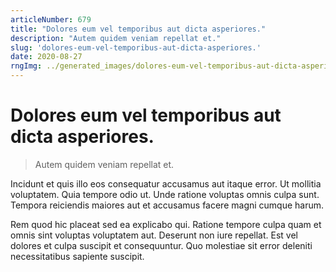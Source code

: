 ```yaml
---
articleNumber: 679
title: "Dolores eum vel temporibus aut dicta asperiores."
description: "Autem quidem veniam repellat et."
slug: 'dolores-eum-vel-temporibus-aut-dicta-asperiores.'
date: 2020-08-27
rngImg: ../generated_images/dolores-eum-vel-temporibus-aut-dicta-asperiores..jpg
---
```


# Dolores eum vel temporibus aut dicta asperiores.

> Autem quidem veniam repellat et.

Incidunt et quis illo eos consequatur accusamus aut itaque error. Ut mollitia voluptatem. Quia tempore odio ut. Unde ratione voluptas omnis culpa sunt. Tempora reiciendis maiores aut et accusamus facere magni cumque harum.
 Rem quod hic placeat sed ea explicabo qui. Ratione tempore culpa quam et omnis sint voluptas voluptatem aut. Deserunt non iure repellat. Est vel dolores et culpa suscipit et consequuntur. Quo molestiae sit error deleniti necessitatibus sapiente suscipit.
